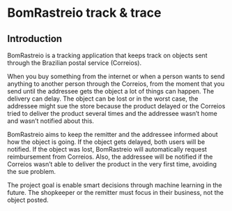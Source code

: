 # BomRastreio track & trace

## Introduction

BomRastreio is a tracking application that keeps track on objects sent through the Brazilian postal service (Correios).

When you buy something from the internet or when a person wants to send anything to another person through the Correios, from the moment that you send until the addressee gets the object a lot of things can happen. The delivery can delay. The object can be lost or in the worst case, the addressee might sue the store because the product delayed or the Correios tried to deliver the product several times and the addressee wasn’t home and wasn’t notified about this.

BomRastreio aims to keep the remitter and the addressee informed about how the object is going. If the object gets delayed, both users will be notified. If the object was lost, BomRastreio will automatically request reimbursement from Correios. Also, the addressee will be notified if the Correios wasn’t able to deliver the product in the very first time, avoiding the sue problem.

The project goal is enable smart decisions through machine learning in the future. The shopkeeper or the remitter must focus in their business, not the object posted.

